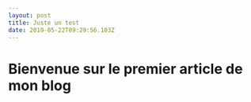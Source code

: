 ```yaml
---
layout: post
title: Juste un test
date: 2019-05-22T09:29:56.103Z
---
```

# Bienvenue sur le premier article de mon blog
